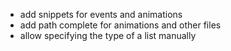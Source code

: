 - add snippets for events and animations
- add path complete for animations and other files
- allow specifying the type of a list manually
